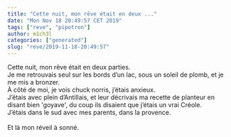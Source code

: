 ```yaml
---
title: "Cette nuit, mon rêve était en deux ..."
date: "Mon Nov 18 20:49:57 CET 2019"
tags: ["reve", "pipotron"]
author: m1ch3l
categories: ["generated"]
slug: "reve/2019-11-18-20:49:57"
---
```


Cette nuit, mon rêve était en deux parties.<br>
Je me retrouvais seul sur les bords d’un lac, sous un soleil de plomb, et je me mis a bronzer.<br>
À côté de moi, je vois chuck norris, j’étais anxieux.<br>
J’étais avec plein d’Antillais, et leur décrivais ma recette de planteur en disant bien 'goyave', du coup ils disaient que j’étais un vrai Créole.<br>
J’étais dans le sud avec mes parents, dans la provence.<br>
<br>
Et là mon réveil à sonné.<br>
<br>
